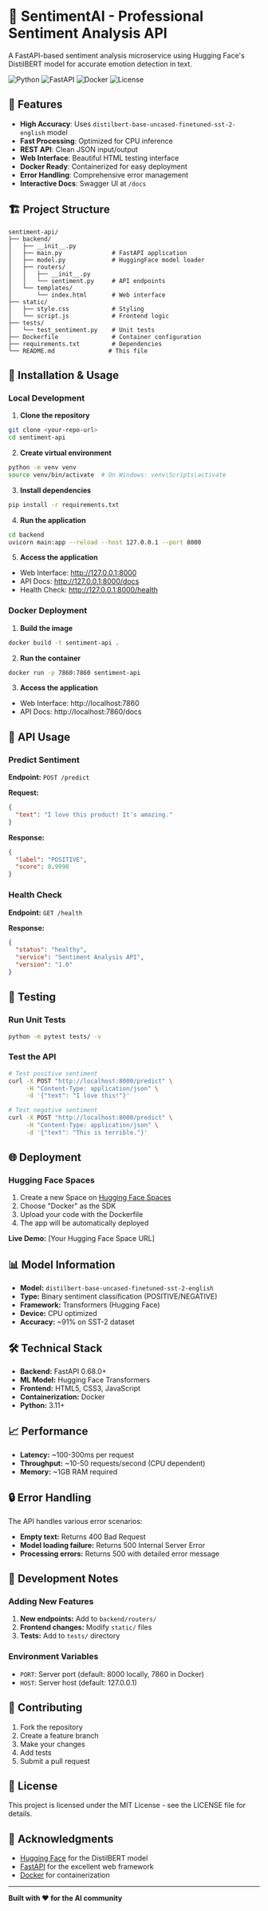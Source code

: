 # 🧠 SentimentAI - Professional Sentiment Analysis API

A FastAPI-based sentiment analysis microservice using Hugging Face's DistilBERT model for accurate emotion detection in text.

![Python](https://img.shields.io/badge/python-v3.11+-blue.svg)
![FastAPI](https://img.shields.io/badge/FastAPI-0.68.0+-green.svg)
![Docker](https://img.shields.io/badge/docker-ready-blue.svg)
![License](https://img.shields.io/badge/license-MIT-green.svg)

## 🚀 Features

- **High Accuracy**: Uses `distilbert-base-uncased-finetuned-sst-2-english` model
- **Fast Processing**: Optimized for CPU inference
- **REST API**: Clean JSON input/output
- **Web Interface**: Beautiful HTML testing interface
- **Docker Ready**: Containerized for easy deployment
- **Error Handling**: Comprehensive error management
- **Interactive Docs**: Swagger UI at `/docs`

## 🏗️ Project Structure

```
sentiment-api/
├── backend/
│   ├── __init__.py
│   ├── main.py              # FastAPI application
│   ├── model.py             # HuggingFace model loader
│   ├── routers/
│   │   ├── __init__.py
│   │   └── sentiment.py     # API endpoints
│   └── templates/
│       └── index.html       # Web interface
├── static/
│   ├── style.css            # Styling
│   └── script.js            # Frontend logic
├── tests/
│   └── test_sentiment.py    # Unit tests
├── Dockerfile               # Container configuration
├── requirements.txt         # Dependencies
└── README.md               # This file
```

## 🔧 Installation & Usage

### Local Development

1. **Clone the repository**
```bash
git clone <your-repo-url>
cd sentiment-api
```

2. **Create virtual environment**
```bash
python -m venv venv
source venv/bin/activate  # On Windows: venv\Scripts\activate
```

3. **Install dependencies**
```bash
pip install -r requirements.txt
```

4. **Run the application**
```bash
cd backend
uvicorn main:app --reload --host 127.0.0.1 --port 8000
```

5. **Access the application**
- Web Interface: http://127.0.0.1:8000
- API Docs: http://127.0.0.1:8000/docs
- Health Check: http://127.0.0.1:8000/health

### Docker Deployment

1. **Build the image**
```bash
docker build -t sentiment-api .
```

2. **Run the container**
```bash
docker run -p 7860:7860 sentiment-api
```

3. **Access the application**
- Web Interface: http://localhost:7860
- API Docs: http://localhost:7860/docs

## 🔌 API Usage

### Predict Sentiment

**Endpoint:** `POST /predict`

**Request:**
```json
{
  "text": "I love this product! It's amazing."
}
```

**Response:**
```json
{
  "label": "POSITIVE",
  "score": 0.9998
}
```

### Health Check

**Endpoint:** `GET /health`

**Response:**
```json
{
  "status": "healthy",
  "service": "Sentiment Analysis API",
  "version": "1.0"
}
```

## 🧪 Testing

### Run Unit Tests
```bash
python -m pytest tests/ -v
```

### Test the API
```bash
# Test positive sentiment
curl -X POST "http://localhost:8000/predict" \
     -H "Content-Type: application/json" \
     -d '{"text": "I love this!"}'

# Test negative sentiment
curl -X POST "http://localhost:8000/predict" \
     -H "Content-Type: application/json" \
     -d '{"text": "This is terrible."}'
```

## 🌐 Deployment

### Hugging Face Spaces

1. Create a new Space on [Hugging Face Spaces](https://huggingface.co/spaces)
2. Choose "Docker" as the SDK
3. Upload your code with the Dockerfile
4. The app will be automatically deployed

**Live Demo:** [Your Hugging Face Space URL]

## 📊 Model Information

- **Model:** `distilbert-base-uncased-finetuned-sst-2-english`
- **Type:** Binary sentiment classification (POSITIVE/NEGATIVE)
- **Framework:** Transformers (Hugging Face)
- **Device:** CPU optimized
- **Accuracy:** ~91% on SST-2 dataset

## 🛠️ Technical Stack

- **Backend:** FastAPI 0.68.0+
- **ML Model:** Hugging Face Transformers
- **Frontend:** HTML5, CSS3, JavaScript
- **Containerization:** Docker
- **Python:** 3.11+

## 📈 Performance

- **Latency:** ~100-300ms per request
- **Throughput:** ~10-50 requests/second (CPU dependent)
- **Memory:** ~1GB RAM required

## 🔒 Error Handling

The API handles various error scenarios:

- **Empty text:** Returns 400 Bad Request
- **Model loading failure:** Returns 500 Internal Server Error
- **Processing errors:** Returns 500 with detailed error message

## 📝 Development Notes

### Adding New Features

1. **New endpoints:** Add to `backend/routers/`
2. **Frontend changes:** Modify `static/` files
3. **Tests:** Add to `tests/` directory

### Environment Variables

- `PORT`: Server port (default: 8000 locally, 7860 in Docker)
- `HOST`: Server host (default: 127.0.0.1)

## 🤝 Contributing

1. Fork the repository
2. Create a feature branch
3. Make your changes
4. Add tests
5. Submit a pull request

## 📄 License

This project is licensed under the MIT License - see the LICENSE file for details.

## 🙏 Acknowledgments

- [Hugging Face](https://huggingface.co/) for the DistilBERT model
- [FastAPI](https://fastapi.tiangolo.com/) for the excellent web framework
- [Docker](https://www.docker.com/) for containerization

---

**Built with ❤️ for the AI community**
